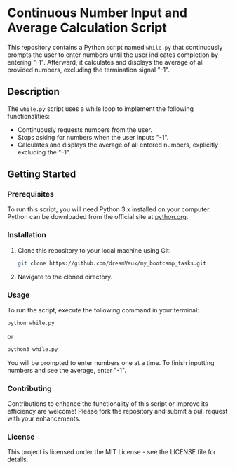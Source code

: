 # Continuous Number Input and Average Calculation Script

This repository contains a Python script named `while.py` that continuously prompts the user to enter numbers until the user indicates completion by entering "-1". Afterward, it calculates and displays the average of all provided numbers, excluding the termination signal "-1".

## Description

The `while.py` script uses a while loop to implement the following functionalities:
- Continuously requests numbers from the user.
- Stops asking for numbers when the user inputs "-1".
- Calculates and displays the average of all entered numbers, explicitly excluding the "-1".

## Getting Started

### Prerequisites

To run this script, you will need Python 3.x installed on your computer. Python can be downloaded from the official site at [python.org](https://www.python.org/downloads/).

### Installation

1. Clone this repository to your local machine using Git:
   ```bash
   git clone https://github.com/dreamVaux/my_bootcamp_tasks.git

2. Navigate to the cloned directory.

### Usage

To run the script, execute the following command in your terminal:

```bash
python while.py
```

or

```bash
python3 while.py
```

You will be prompted to enter numbers one at a time. To finish inputting numbers and see the average, enter "-1".

### Contributing

Contributions to enhance the functionality of this script or improve its efficiency are welcome! Please fork the repository and submit a pull request with your enhancements.

### License

This project is licensed under the MIT License - see the LICENSE file for details.